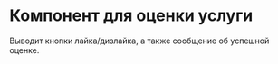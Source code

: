# Компонент для оценки услуги #

Выводит кнопки лайка/дизлайка, а также сообщение об успешной оценке.